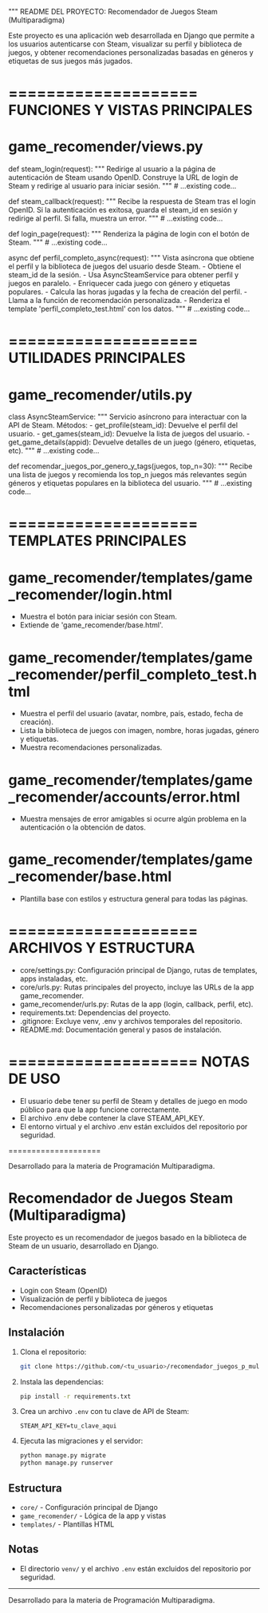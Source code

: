 """
README DEL PROYECTO: Recomendador de Juegos Steam (Multiparadigma)

Este proyecto es una aplicación web desarrollada en Django que permite a los usuarios autenticarse con Steam, visualizar su perfil y biblioteca de juegos, y obtener recomendaciones personalizadas basadas en géneros y etiquetas de sus juegos más jugados.

====================
FUNCIONES Y VISTAS PRINCIPALES
====================

# game_recomender/views.py

def steam_login(request):
    """
    Redirige al usuario a la página de autenticación de Steam usando OpenID.
    Construye la URL de login de Steam y redirige al usuario para iniciar sesión.
    """
    # ...existing code...

def steam_callback(request):
    """
    Recibe la respuesta de Steam tras el login OpenID.
    Si la autenticación es exitosa, guarda el steam_id en sesión y redirige al perfil.
    Si falla, muestra un error.
    """
    # ...existing code...

def login_page(request):
    """
    Renderiza la página de login con el botón de Steam.
    """
    # ...existing code...

async def perfil_completo_async(request):
    """
    Vista asíncrona que obtiene el perfil y la biblioteca de juegos del usuario desde Steam.
    - Obtiene el steam_id de la sesión.
    - Usa AsyncSteamService para obtener perfil y juegos en paralelo.
    - Enriquecer cada juego con género y etiquetas populares.
    - Calcula las horas jugadas y la fecha de creación del perfil.
    - Llama a la función de recomendación personalizada.
    - Renderiza el template 'perfil_completo_test.html' con los datos.
    """
    # ...existing code...

====================
UTILIDADES PRINCIPALES
====================

# game_recomender/utils.py

class AsyncSteamService:
    """
    Servicio asíncrono para interactuar con la API de Steam.
    Métodos:
    - get_profile(steam_id): Devuelve el perfil del usuario.
    - get_games(steam_id): Devuelve la lista de juegos del usuario.
    - get_game_details(appid): Devuelve detalles de un juego (género, etiquetas, etc).
    """
    # ...existing code...

def recomendar_juegos_por_genero_y_tags(juegos, top_n=30):
    """
    Recibe una lista de juegos y recomienda los top_n juegos más relevantes
    según géneros y etiquetas populares en la biblioteca del usuario.
    """
    # ...existing code...

====================
TEMPLATES PRINCIPALES
====================

# game_recomender/templates/game_recomender/login.html
- Muestra el botón para iniciar sesión con Steam.
- Extiende de 'game_recomender/base.html'.

# game_recomender/templates/game_recomender/perfil_completo_test.html
- Muestra el perfil del usuario (avatar, nombre, país, estado, fecha de creación).
- Lista la biblioteca de juegos con imagen, nombre, horas jugadas, género y etiquetas.
- Muestra recomendaciones personalizadas.

# game_recomender/templates/game_recomender/accounts/error.html
- Muestra mensajes de error amigables si ocurre algún problema en la autenticación o la obtención de datos.

# game_recomender/templates/game_recomender/base.html
- Plantilla base con estilos y estructura general para todas las páginas.

====================
ARCHIVOS Y ESTRUCTURA
====================

- core/settings.py: Configuración principal de Django, rutas de templates, apps instaladas, etc.
- core/urls.py: Rutas principales del proyecto, incluye las URLs de la app game_recomender.
- game_recomender/urls.py: Rutas de la app (login, callback, perfil, etc).
- requirements.txt: Dependencias del proyecto.
- .gitignore: Excluye venv, .env y archivos temporales del repositorio.
- README.md: Documentación general y pasos de instalación.

====================
NOTAS DE USO
====================
- El usuario debe tener su perfil de Steam y detalles de juego en modo público para que la app funcione correctamente.
- El archivo .env debe contener la clave STEAM_API_KEY.
- El entorno virtual y el archivo .env están excluidos del repositorio por seguridad.

====================

Desarrollado para la materia de Programación Multiparadigma.
# Recomendador de Juegos Steam (Multiparadigma)

Este proyecto es un recomendador de juegos basado en la biblioteca de Steam de un usuario, desarrollado en Django.

## Características
- Login con Steam (OpenID)
- Visualización de perfil y biblioteca de juegos
- Recomendaciones personalizadas por géneros y etiquetas

## Instalación
1. Clona el repositorio:
   ```bash
   git clone https://github.com/<tu_usuario>/recomendador_juegos_p_multiparadigma.git
   ```
2. Instala las dependencias:
   ```bash
   pip install -r requirements.txt
   ```
3. Crea un archivo `.env` con tu clave de API de Steam:
   ```env
   STEAM_API_KEY=tu_clave_aqui
   ```
4. Ejecuta las migraciones y el servidor:
   ```bash
   python manage.py migrate
   python manage.py runserver
   ```

## Estructura
- `core/` - Configuración principal de Django
- `game_recomender/` - Lógica de la app y vistas
- `templates/` - Plantillas HTML

## Notas
- El directorio `venv/` y el archivo `.env` están excluidos del repositorio por seguridad.

---

Desarrollado para la materia de Programación Multiparadigma.
